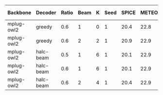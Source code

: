 | Backbone | Decoder | Ratio | Beam | K | Seed | SPICE | METEOR | CIDEr | CHAIRs | CHAIRi | Num of Samples | Max Tokens |
|---------|---------|-----------|-----------|----------|------------|-------|--------|-------|--------|--------|--------|--------|
| mplug-owl2 | greedy | 0.6 | 1 | 0 | 1 | 20.4 | 22.8 | 0.1 | 30.9 | 11.7 | 64 | 500 |
| mplug-owl2 | greedy | 0.6 | 2 | 2 | 1 | 20.9 | 22.9 | 0.1 | 32.7 | 12.6 | 64 | 500 |
| mplug-owl2 | halc-beam | 0.5 | 1 | 6 | 1 | 20.1 | 22.9 | 0.1 | 32.1 | 12.4 | 64 | 500 |
| mplug-owl2 | halc-beam | 0.6 | 1 | 6 | 1 | 20.1 | 22.9 | 0.1 | 32.1 | 12.4 | 64 | 500 |
| mplug-owl2 | halc-beam | 0.6 | 2 | 4 | 1 | 20.4 | 22.9 | 0.1 | 31.5 | 11.9 | 64 | 500 |
